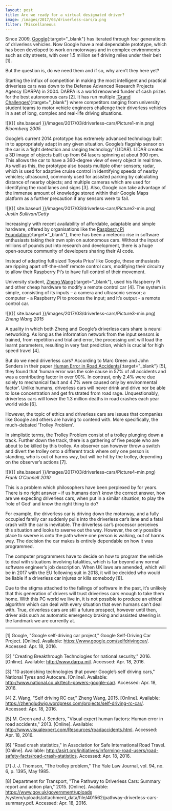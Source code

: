 ```yaml
---
layout: post
title: Are we ready for a virtual designated driver?
image: /images/2017/03/driverless-cars/a.png
filter: fMiscellaneous
---
```


Since 2009, [Google](https://www.google.com/selfdrivingcar/){:target="_blank"} has iterated through four generations of driverless vehicles. Now Google have a real dependable prototype, which has been developed to work on motorways and in complex environments such as city streets, with over 1.5 million self driving miles under their belt [1].

But the question is, do we need them and if so, why aren’t they here yet?

Starting the influx of competition in making the most intelligent and practical driverless cars was down to the Defense Advanced Research Projects Agency (DARPA) in 2004. DARPA is a world renowned funder of cash prizes for the best autonomous cars [2]. It has run multiple [‘Grand Challenges’](https://en.wikipedia.org/wiki/DARPA_Grand_Challenge){:target="_blank"} where competitors ranging from university student teams to motor vehicle engineers challenge their driverless vehicles in a set of long, complex and real-life driving situations.

![]({{ site.baseurl }}/images/2017/03/driverless-cars/Picture1-min.png)
*Bloomberg 2005*

Google’s current 2014 prototype has extremely advanced technology built in to appropriately adapt in any given situation. Google’s flagship sensor on the car is a ‘light detection and ranging technology’ (LIDAR). LIDAR creates a 3D image of objects built up from 64 lasers spinning at about 900 rpm. This allows the car to have a 360-degree view of every object in real time. As well as this, the prototype also boasts multiple other sensors; radar, which is used for adaptive cruise control in identifying speeds of nearby vehicles; ultrasound, commonly used for assisted parking by calculating distance of nearby objects; and multiple cameras which are used for identifying the road lanes and signs [3]. Also, Google can take advantage of the immense amount of knowledge stored within their Google Maps platform as a further precaution if any sensors were to fail.

![]({{ site.baseurl }}/images/2017/03/driverless-cars/Picture2-min.png)
*Justin Sullivan/Getty*

Increasingly with recent availability of affordable, adaptable and simple hardware, offered by organisations like the [Raspberry Pi Foundation](https://www.raspberrypi.org){:target="_blank"}, there has been a meteoric rise in software enthusiasts taking their own spin on autonomous cars. Without the input of millions of pounds put into research and development, there is a huge open-source community of developers sharing their AI code.

Instead of adapting full sized Toyota Prius’ like Google, these enthusiasts are ripping apart off-the-shelf remote control cars, modifying their circuitry to allow their Raspberry Pi’s to have full control of their movement.

University student, [Zheng Wang](https://zhengludwig.wordpress.com/projects/self-driving-rc-car/){:target="_blank"}, used his Raspberry Pi and other cheap hardware to modify a remote control car [4]. The system is simple, consisting of its inputs – a camera and ultrasonic sensor; a computer - a Raspberry Pi to process the input; and it’s output - a remote control car.

![]({{ site.baseurl }}/images/2017/03/driverless-cars/Picture3-min.png)
*Zheng Wang 2015*

A quality in which both Zheng and Google’s driverless cars share is neural networking. As long as the information network from the input sensors is trained, from repetition and trial and error, the processing unit will load the learnt parameters, resulting in very fast prediction, which is crucial for high speed travel [4].

But do we need driverless cars? According to Marc Green and John Senders in their paper [Human Error in Road Accidents](http://www.visualexpert.com/Resources/roadaccidents.html){:target="_blank"} [5], they found that
‘human error was the sole cause in 57% of all accidents and was a contributing factor in over 90%. In contrast, only 2.4% were due solely to mechanical fault and 4.7% were caused only by environmental factor’.
Unlike humans, driverless cars will never drink and drive nor be able to lose concentration and get frustrated from road rage. Unquestionably, driverless cars will lower the 1.3 million deaths in road crashes each year world wide [6].

However, the topic of ethics and driverless cars are issues that companies like Google and others are having to contend with. More specifically, the much-debated ‘Trolley Problem’.

In simplistic terms, the Trolley Problem consist of a trolley plunging down a track. Further down the track, there is a gathering of five people who are about to be killed by this trolley. An observer can however throw a switch and divert the trolley onto a different track where only one person is standing, who is out of harms way, but will be hit by the trolley, depending on the observer’s actions [7].

![]({{ site.baseurl }}/images/2017/03/driverless-cars/Picture4-min.png)
*Frank O’Connell 2010*

This is a problem which philosophers have been perplexed by for years. There is no right answer – if us humans don’t know the correct answer, how are we expecting driverless cars, when put in a similar situation, to play the ‘role of God’ and know the right thing to do?

For example, the driverless car is driving down the motorway, and a fully occupied family car suddenly pulls into the driverless car’s lane and a fatal crash with the car is inevitable. The driverless car’s processor perceives this situation and looks to swerve out the way. However, the only possible place to swerve is onto the path where one person is walking, out of harms way. The decision the car makes is entirely dependable on how it was programmed.

The computer programmers have to decide on how to program the vehicle to deal with situations involving fatalities, which is far beyond any normal software engineer’s job description. When UK laws are amended, which will be in 2017 with the EU following suit in 2018, it will be decided who would be liable if a driverless car injures or kills somebody [8].

Due to the stigma attached to the failings of software in the past, it’s unlikely that this generation of drivers will trust driverless cars enough to take them home. With this PC world we live in, it is not possible to produce an ethical algorithm which can deal with every situation that even humans can’t deal with. True, driverless cars are still a future prospect, however until then, driver aids such as automatic emergency braking and assisted steering is the landmark we are currently at.

---

[1] Google, "Google self-driving car project," Google Self-Driving Car Project. [Online]. Available: https://www.google.com/selfdrivingcar/. Accessed: Apr. 18, 2016.

[2] "Creating Breakthrough Technologies for national security," 2016. [Online]. Available: http://www.darpa.mil. Accessed: Apr. 18, 2016.

[3] "10 astonishing technologies that power Google’s self driving cars," National Tyres and Autocare. [Online]. Available: http://www.national.co.uk/tech-powers-google-car/. Accessed: Apr. 18, 2016.

[4] Z. Wang, "Self driving RC car," Zheng Wang, 2015. [Online]. Available: https://zhengludwig.wordpress.com/projects/self-driving-rc-car/. Accessed: Apr. 18, 2016.

[5] M. Green and J. Senders, "Visual expert human factors: Human error in road accidents," 2013. [Online]. Available: http://www.visualexpert.com/Resources/roadaccidents.html. Accessed: Apr. 18, 2016.

[6] "Road crash statistics," in Association for Safe International Road Travel. [Online]. Available: http://asirt.org/initiatives/informing-road-users/road-safety-facts/road-crash-statistics. Accessed: Apr. 18, 2016.

[7] J. J. Thomson, "The trolley problem," The Yale Law Journal, vol. 94, no. 6, p. 1395, May 1985.

[8] Department for Transport, "The Pathway to Driverless Cars: Summary report and action plan," 2015. [Online]. Available: https://www.gov.uk/government/uploads
/system/uploads/attachment_data/file/401562/pathway-driverless-cars-summary.pdf. Accessed: Apr. 18, 2016.
